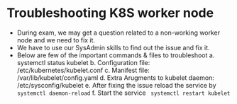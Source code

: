 # Troubleshooting K8S worker node

* During exam, we may get a question related to a non-working worker node and we need to fix it. 
* We have to use our SysAdmin skills to find out the issue and fix it. 
* Below are few of the important commands & files to troubleshoot
	a. systemctl status kubelet
	b. Configuration file: /etc/kubernetes/kubelet.conf
	c. Manifest file: /var/lib/kubelet/config.yaml
	d. Extra Arugments to kubelet daemon: /etc/sysconfig/kubelet
        e. After fixing the issue reload the service by ``` systemctl daemon-reload ```
	f. Start the service ```  systemctl restart kubelet ```
